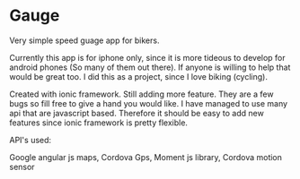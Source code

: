 # Gauge
Very simple speed guage app for bikers. 

Currently this app is for iphone only, since it is more tideous to develop for android phones (So many of them out there). 
If anyone is willing to help that would be great too. I did this as a project, since I love biking (cycling). 

Created with ionic framework. Still adding more feature. 
They are a few bugs so fill free to give a hand you would like. 
I have managed to use many api that are javascript based. 
Therefore it should be easy to add new features since ionic framework is pretty flexible. 




API's used: 

  Google angular js maps, 
  Cordova Gps, 
  Moment js library, 
  Cordova motion sensor
